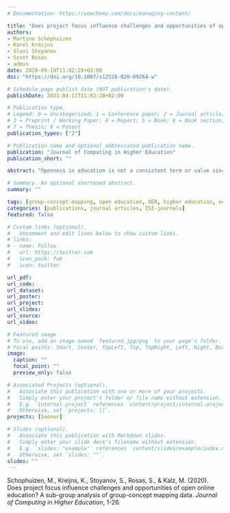 ```yaml
---
# Documentation: https://wowchemy.com/docs/managing-content/

title: "Does project focus influence challenges and opportunities of open online education? A sub‐group analysis of group‐concept mapping data"
authors:
- Martine Schophuizen
- Karel Kreijns
- Slavi Stoyanov
- Scott Rosas
- admin
date: 2020-09-19T11:02:28+02:00
doi: "https://doi.org/10.1007/s12528-020-09264-w"

# Schedule page publish date (NOT publication's date).
publishDate: 2021-04-11T11:02:28+02:00

# Publication type.
# Legend: 0 = Uncategorized; 1 = Conference paper; 2 = Journal article;
# 3 = Preprint / Working Paper; 4 = Report; 5 = Book; 6 = Book section;
# 7 = Thesis; 8 = Patent
publication_types: ["2"]

# Publication name and optional abbreviated publication name.
publication: "Journal of Computing in Higher Education"
publication_short: ""

abstract: "Openness in education is not a consistent term or value since “open” is used to describe various things and often means different things to different individu- als. In a research context, it is important to identify the many interpretation(s) and perspectives of openness being investigated, especially since the underlying ideas behind these different interpretations and contexts can yield different results. Not much empirical research on the implementation aspects of open education exists, especially comparing open educational resources (OER) and open online education (OOE). This empirical study addresses this gap, exploring identification and prior- itization of organizational challenges and opportunities of two subgroups of projects (i.e. OER focused or OOE focused) within various higher education institutions in The Netherlands. The main research question in this study is: Does the project char- acter (OER focus vs. OOE focus) of innovation projects lead to perceived differ- ences by actors involved in their implementation? Findings indicate that there are differences in conceptual as well as practical representation between the two groups. These findings imply that higher education institutions need to internally adapt to the needs of various manifestations of “openness” to be able to fully benefit from opportunities and overcome challenges."

# Summary. An optional shortened abstract.
summary: ""

tags: [group-concept-mapping, open education, OER, higher education, educational innovation, organizational research]
categories: [publications, journal articles, ISI-journals]
featured: false

# Custom links (optional).
#   Uncomment and edit lines below to show custom links.
# links:
# - name: Follow
#   url: https://twitter.com
#   icon_pack: fab
#   icon: twitter

url_pdf:
url_code:
url_dataset:
url_poster:
url_project:
url_slides:
url_source:
url_video:

# Featured image
# To use, add an image named `featured.jpg/png` to your page's folder. 
# Focal points: Smart, Center, TopLeft, Top, TopRight, Left, Right, BottomLeft, Bottom, BottomRight.
image:
  caption: ""
  focal_point: ""
  preview_only: false

# Associated Projects (optional).
#   Associate this publication with one or more of your projects.
#   Simply enter your project's folder or file name without extension.
#   E.g. `internal-project` references `content/project/internal-project/index.md`.
#   Otherwise, set `projects: []`.
projects: [Sooner]

# Slides (optional).
#   Associate this publication with Markdown slides.
#   Simply enter your slide deck's filename without extension.
#   E.g. `slides: "example"` references `content/slides/example/index.md`.
#   Otherwise, set `slides: ""`.
slides: ""
---
```


Schophuizen, M., Kreijns, K., Stoyanov, S., Rosas, S., & Kalz, M. (2020). Does project focus influence challenges and opportunities of open online education? A sub-group analysis of group-concept mapping data. *Journal of Computing in Higher Education*, 1-26.